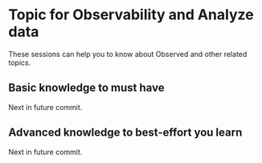 # Topic for Observability and Analyze data

These sessions can help you to know about Observed and other related topics.

## Basic knowledge to must have

Next in future commit.

## Advanced knowledge to best-effort you learn

Next in future commit.
